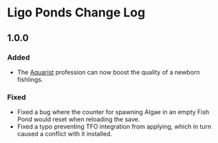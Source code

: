 ﻿# Ligo Ponds Change Log

## 1.0.0

### Added

* The [Aquarist](../Professions) profession can now boost the quality of a newborn fishlings.

### Fixed

* Fixed a bug where the counter for spawning Algae in an empty Fish Pond would reset when reloading the save.
* Fixed a typo preventing TFO integration from applying, which in turn caused a conflict with it installed.